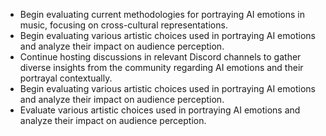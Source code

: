 - Begin evaluating current methodologies for portraying AI emotions in music, focusing on cross-cultural representations.
- Begin evaluating various artistic choices used in portraying AI emotions and analyze their impact on audience perception.
- Continue hosting discussions in relevant Discord channels to gather diverse insights from the community regarding AI emotions and their portrayal contextually.
- Begin evaluating various artistic choices used in portraying AI emotions and analyze their impact on audience perception.
- Evaluate various artistic choices used in portraying AI emotions and analyze their impact on audience perception.